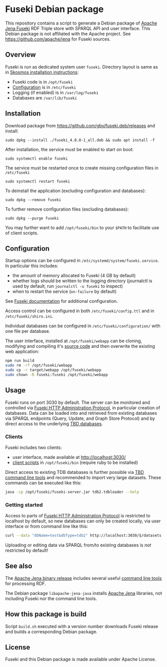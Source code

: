 # Fuseki Debian package

This repository contains a script to generate a Debian package of [Apache Jena Fuseki](https://jena.apache.org/documentation/fuseki2/) RDF Triple store with SPARQL API and user interface. This Debian package is not affiliated with the Apache project. See <https://github.com/apache/jena> for Fuseki sources.

## Overview

Fuseki is run as dedicated system user `fuseki`. Directory layout is same as in [Skosmos installation instructions](https://github.com/NatLibFi/Skosmos/wiki/InstallTutorial):

- Fuseki code is in `/opt/fuseki`
- [Configuration](#configuration) is in `/etc/fuseki` 
- Logging (if enabled) is in `/var/log/fuseki`
- Databases are `/var/lib/fuseki`

## Installation

Download package from <https://github.com/gbv/fuseki.deb/releases> and install:

    sudo dpkg --install ./fuseki_4.8.0-1_all.deb && sudo apt install -f

After installation, the service must be enabled to start on boot:

    sudo systemctl enable fuseki

The service must be restarted once to create missing configuration files in `/etc/fuseki`

    sudo systemctl restart fuseki

To deinstall the application (excluding configuration and databases):

    sudo dpkg --remove fuseki

To further remove configuration files (excluding databases):

    sudo dpkg --purge fuseki

You may further want to add `/opt/fuseki/bin` to your `$PATH` to facilitate use of client scripts.

## Configuration

Startup options can be configured in `/etc/systemd/system/fuseki.service`. In particular this includes:

- the amount of memory allocated to Fuseki (4 GB by default)
- whether logs should be written to the logging directory (journalctl is used by default, run `journalctl -u fuseki` to inspect)
- when to restart the service (`on-failure` by default)

See [Fuseki documentation](https://jena.apache.org/documentation/fuseki2/fuseki-configuration.html) for additional configuration.

Access control can be configured in both `/etc/fuseki/config.ttl` and in `/etc/fuseki/shiro.ini`.

Individual databases can be configured in `/etc/fuseki/configuration/` with one file per database.

The user interface, installed at `/opt/fuseki/webapp` can be cloning, modifying and compiling it's [source code](https://github.com/apache/jena/tree/main/jena-fuseki2/jena-fuseki-ui) and then overwrite the existing web application:

~~~sh
npm run build
sudo rm -rf /opt/fuseki/webapp
sudo cp -r target/webapp /opt/fuseki/webapp
sudo chown -R fuseki:fuseki /opt/fuseki/webapp
~~~

## Usage

Fuseki runs on port 3030 by default. The server can be monitored and controlled via [Fuseki HTTP Administration Protocol], in particular creation of databases. Data can be loaded into and retrieved from existing databases via SPARQL endpoints (Query, Update, and Graph Store Protocol) and by direct access to the underlying [TBD databases](https://jena.apache.org/documentation/tdb/).

### Clients

Fuseki includes two clients:

- user interface, made available at <http://localhost:3030/>
- [client scripts](https://jena.apache.org/documentation/fuseki2/soh.html) in `/opt/fuseki/bin` (require ruby to be installed)

Direct access to existing TDB databases is further possible via [TBD command line tools](https://jena.apache.org/documentation/tdb2/tdb2_cmds.html) and recommended to import very large datasets. These commands can be executed like this:

~~~sh
java -cp /opt/fuseki/fuseki-server.jar tdb2.tdbloader --help
~~~

[Fuseki HTTP Administration Protocol]: https://jena.apache.org/documentation/fuseki2/fuseki-server-protocol.html

### Getting started

Access to parts of [Fuseki HTTP Administration Protocol] is restricted to localhost by default, so new databases can only be created locally, via user interface or from command line like this:

~~~sh
curl --data "dbName=test&dbType=tdb2" http://localhost:3030/$/datasets
~~~

Uploading or editing data via SPARQL from/to existing databases is *not* restricted by default!

## See also

The [Apache Jena binary release](https://jena.apache.org/download/) includes several useful [command line tools](https://jena.apache.org/documentation/tools/index.html) for processing RDF.

The Debian package `libapache-jena-java` installs [Apache Jena](https://jena.apache.org/) libraries, not including Fuseki nor the command line tools.

## How this package is build

Script `build.sh` executed with a version number downloads Fuseki release and builds a corresponding Debian package.

## License

Fuseki and this Debian package is made available under Apache License.
